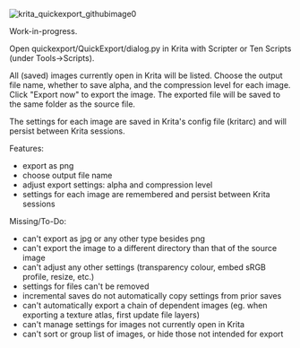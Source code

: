 ![krita_quickexport_githubimage0](https://github.com/user-attachments/assets/d1c9205f-518a-423a-90d4-5683f8cee8ca)

Work-in-progress.

Open quickexport/QuickExport/dialog.py in Krita with Scripter or Ten Scripts (under Tools->Scripts).

All (saved) images currently open in Krita will be listed.
Choose the output file name, whether to save alpha, and the compression level for each image.
Click "Export now" to export the image. The exported file will be saved to the same folder as the source file.

The settings for each image are saved in Krita's config file (kritarc) and will persist between Krita sessions.

Features:
- export as png
- choose output file name
- adjust export settings: alpha and compression level
- settings for each image are remembered and persist between Krita sessions

Missing/To-Do:
- can't export as jpg or any other type besides png
- can't export the image to a different directory than that of the source image
- can't adjust any other settings (transparency colour, embed sRGB profile, resize, etc.)
- settings for files can't be removed
- incremental saves do not automatically copy settings from prior saves
- can't automatically export a chain of dependent images (eg. when exporting a texture atlas, first update file layers)
- can't manage settings for images not currently open in Krita
- can't sort or group list of images, or hide those not intended for export
